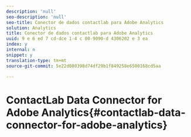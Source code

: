 ```yaml
---
description: 'null'
seo-description: 'null'
seo-title: Conector de dados contactlab para Adobe Analytics
solution: Analytics
title: Conector de dados contactlab para Adobe Analytics
uuid: 9 e 6 ed 7 cd-dce 1-4 c 00-9090-d 4306202 e 3 ea
index: y
internal: n
snippet: y
translation-type: tm+mt
source-git-commit: 5e22d080398d74df29b1f849258e6500168cd5aa

---
```



# ContactLab Data Connector for Adobe Analytics{#contactlab-data-connector-for-adobe-analytics}

